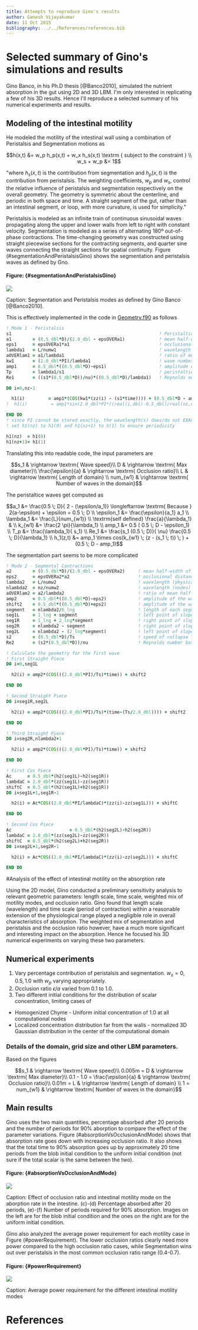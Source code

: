 ```yaml
---
title: Attempts to reproduce Gino's results
author: Ganesh Vijayakumar
date: 11 Oct 2015
bibliography: ../../References/references.bib
---
```


# Selected summary of Gino's simulations and results

Gino Banco, in his Ph.D thesis [@Banco2010], simulated the nutrient absorption in the gut using 2D and 3D LBM. I'm only interested in replicating a few of his 3D results. Hence I'll reproduce a selected summary of his numerical experiments and results. 

## Modeling of the intestinal motility

He modeled the motility of the intestinal wall using a combination of Peristalsis and Segmentation motions as 

~~~math
h(x,t) &= w_p h_p(x,t) + w_x h_s(x,t) \textrm { subject to the constraint } \\
w_s + w_p &= 1
~~~
"where $h_s(x,t)$ is the contribution from segmentation and $h_p(x,t)$ is the contribution from peristalsis. The weighting coefficients, $w_p$ and $w_s$, control the relative influence of peristalsis and segmentation respectively on the overall geometry. The  geometry  is  symmetric  about  the  centerline,  and  periodic  in  both  space  and  time.  A straight segment of the gut, rather than an intestinal segment, or loop, with more curvature, is used for simplicity."

Peristalsis is modeled as an infinite train of continuous sinusoidal waves propagating along the upper and lower walls from left to right with constant velocity. Segmentation  is  modeled  as  a  series  of  alternating  180º  out-of-phase  contractions. The  time-changing  geometry  was constructed using straight piecewise sections for the contracting segments, and quarter sine waves  connecting  the  straight  sections  for  spatial  continuity. Figure (#segmentationAndPeristalsisGino) shows the segmentation and peristalsis waves as defined by Gno. 

#### Figure: {#segmentationAndPeristalsisGino}

![](./segmentationAndPeristalsisGino.png)

Caption: Segmentation and Peristalsis modes as defined by Gino Banco [@Banco2010].

This is effectively implemented in the code in [Geometry.f90](https://github.com/gantech/GI/blob/intestine3D/Geometry.f90) as follows

```fortran
! Mode 1 - Peristalsis
s1                                                        ! Peristaltic wave speed
a1        = (0.5_dbl*D)/(2.0_dbl - epsOVERa1)             ! mean half-width of wave1    
eps1      = epsOVERa1*a1                                  ! occlusional distance
lambda1   = L/numw1                                       ! wavelength
aOVERlam1 = a1/lambda1                                    ! ratio of mean half-width to wavelength
kw1       = (2.0_dbl*PI)/lambda1            	     	  ! wave number
amp1      = 0.5_dbl*((0.5_dbl*D)-eps1)                    ! amplitude of the wave
Tp        = lambda1/s1                                    ! peristaltic period
Re1       = ((s1*(0.5_dbl*D))/nu)*((0.5_dbl*D)/lambda1)   ! Reynolds number based on mode 1        

DO i=0,nz-1

  h1(i)         = amp1*(COS(kw1*(zz(i) - (s1*time)))) + (0.5_dbl*D - amp1) !! Yanxing's expression
!  h1(i)         = amp1*sin(2.0_dbl*PI*((real(i,dbl)-0.5_dbl)/real(nz,dbl)-0.1_dbl*iter/real(nz,dbl))+pi/2.0_dbl)+ (0.5_dbl*D - amp1)

END DO
! since PI cannot be stored exactly, the wavelength(s) does/do not EXACTLY span the domain...
! set h1(nz) to h1(0) and h1(nz+1) to h(1) to ensure periodicity

h1(nz)  = h1(0)
h1(nz+1)= h1(1)
```

Translating this into readable code, the input parameters are

~~~math
s_1 & \rightarrow \textrm{ Wave speed}\\
D & \rightarrow \textrm{ Max diameter}\\
\frac{\epsilon}{a} & \rightarrow \textrm{ Occlusion ratio}\\
L & \rightarrow \textrm{ Length of domain} \\
num_{w1} & \rightarrow \textrm{ Number of waves in the domain}
~~~

The peristaltice waves get computed as 

~~~math
a_1 &= \frac{0.5 \; D}{ 2 - (\epsilon/a_1)} \longleftarrow \textrm{ Because } 2(a-\epsilon) + \epsilon = 0.5 \; D \\
\epsilon_1 &= \frac{\epsilon}{a_1} a_1 \\
\lambda_1 &= \frac{L}{num_{w1}} \\
\textrm{self defined} \frac{a}{\lambda_1} & \\
k_{w1} &= \frac{2 \pi}{\lambda_1} \\
amp_1 &= 0.5 ( 0.5 \; D - \epsilon_1) \\
T_p &= \frac{\lambda_1}{ s_1} \\
Re_1 &= \frac{s_1 (0.5 \; D)}{ \nu} \frac{0.5 \; D}{\lambda_1} \\
h_1(z,t) &= amp_1 \times cos(k_{w1} \; (z - (s_1 \; t)) \; ) + (0.5 \; D - amp_1)
~~~

The segmentation part seems to be more complicated

```fortran
! Mode 2 - Segmental Contractions
a2        = (0.5_dbl*D)/(2.0_dbl - epsOVERa2)     ! mean half-width of wave1 (based on peristalsis definition)
eps2      = epsOVERa2*a2                          ! occlusional distance
lambda2   = L/numw2                               ! wavelength (physical units)
nlambda2  = nz/numw2                              ! wavelength (nodes)
aOVERlam2 = a2/lambda2                            ! ratio of mean half-width to wavelength 
amp2      = 0.5_dbl*((0.5_dbl*D)-eps2)            ! amplitude of the wave
shift2    = 0.5_dbl*((0.5_dbl*D)+eps2)            ! amplitude of the wave
segment   = nlambda2/6_lng                        ! length of each segment of the segmental wave   !!!!! CAREFUL HERE WITH SYMMETRY!
seg1L     = 1_lng + segment                       ! left point of sloped segement 1
seg1R     = 1_lng + 2_lng*segment                 ! right point of sloped segement 1
seg2R     = nlambda2 - segment                    ! right point of sloped segement 2
seg2L     = nlambda2 - (2_lng*segment)            ! left point of sloped segement 2
s2        = (0.5_dbl*D)/Ts                        ! speed of collapse fo segmental contraction
Re2       = (s2*(0.5_dbl*D))/nu                   ! Reynolds number based on mode 2

! Calculate the geometry for the first wave                                                                                          
! First Straight Piece                                                                                                                
DO i=0,seg1L

  h2(i) = amp2*(COS(((2.0_dbl*PI)/Ts)*time)) + shift2

END DO

! Second Straight Piece
DO i=seg1R,seg2L

  h2(i) = amp2*(COS(((2.0_dbl*PI)/Ts)*(time-(Ts/2.0_dbl)))) + shift2

END DO

! Third Straight Piece
DO i=seg2R,nlambda2+1

  h2(i) = amp2*(COS(((2.0_dbl*PI)/Ts)*time)) + shift2

END DO

! First Cos Piece
Ac      = 0.5_dbl*(h2(seg1L)-h2(seg1R))
lambdaC = 2.0_dbl*(zz(seg1L)-zz(seg1R))
shiftC  = 0.5_dbl*(h2(seg1L)+h2(seg1R))
DO i=seg1L+1,seg1R-1

  h2(i) = Ac*COS((2.0_dbl*PI/lambdaC)*(zz(i)-zz(seg1L))) + shiftC

END DO

! Second Cos Piece
Ac                      = 0.5_dbl*(h2(seg2L)-h2(seg2R))
lambdaC = 2.0_dbl*(zz(seg2L)-zz(seg2R))
shiftC  = 0.5_dbl*(h2(seg2L)+h2(seg2R))
DO i=seg2L+1,seg2R-1

  h2(i) = Ac*COS((2.0_dbl*PI/lambdaC)*(zz(i)-zz(seg2L))) + shiftC

END DO
```

#Analysis of the effect of intestinal motility on the absorption rate

Using the 2D model, Gino conducted a preliminary sensitivity analysis to relevant geometric parameters: length scale, time scale, weighted mix of motility modes, and occlusion ratio. Gino found that length scale (wavelength) and time scale (period of contraction) within a reasonable extension of the physiological range played a negligible role in overall characteristics of absorption. The weighted mix of segmentation and peristalsis and the occlusion ratio however, have a much more significant and interesting impact on the absorption. Hence he focused his 3D numerical experiments on varying these two parameters. 


## Numerical experiments

1. Vary percentage contribution of peristalsis and segmentation. $w_s = 0,0.5,1.0$ with $w_p$ varying appropriately.
2. Occlusion ratio $\epsilon/a$ varied from 0.1 to 1.0.
3. Two different initial conditions for the distribution of scalar concentration, limiting cases of 
 * Homogenized Chyme - Uniform initial concentration of 1.0 at all computational nodes
 * Localized concentration distribution far from  the walls -  normalized 3D Gaussian distribution in the center of the computational domain

### Details of the domain, grid size and other LBM parameters.

Based on the figures

~~~math
s_1 & \rightarrow \textrm{ Wave speed}\\
0.005m = D & \rightarrow \textrm{ Max diameter}\\
0.1 - 1.0 = \frac{\epsilon}{a} & \rightarrow \textrm{ Occlusion ratio}\\
0.01m = L & \rightarrow \textrm{ Length of domain} \\
1 = num_{w1} & \rightarrow \textrm{ Number of waves in the domain}
~~~



## Main results

Gino uses the two main quantities, percentage absorbed after 20 periods and the number of periods for 90% aborption to compare the effect of the parameter variations. Figure (#absorptionVsOcclusionAndMode) shows that absorption rate goes down with increasing occlusion ratio. It also shows that the total time to 90% absorption goes up by approximately 20 time periods from the blob initial condition to the uniform initial condition (not sure if the total scalar is the same between the two).


#### Figure: {#absorptionVsOcclusionAndMode}

![](absorptionVsOcclusionAndMode.png)

Caption: Effect of occlusion ratio and intestinal motility mode on the aborption rate in the intestine. (c)-(d) Percentage absorbed after 20 periods, (e)-(f) Number of periods required for 90% absorption. Images on the left are for the blob initial condition and the ones on the right are for the uniform initial condition.

Gino also analyzed the average power requirement for each motility case in Figure (#powerRequirement). The lower occlusion ratios clearly need more power compared to the high occlusion ratio cases, while Segmentation wins out over peristalsis in the most common occlusion ratio range (0.4-0.7). 


#### Figure: {#powerRequirement}

![](powerRequirement.png)

Caption: Average power requirement for the different intestinal motility modes


# References




